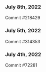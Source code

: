 ### July 8th, 2022

Commit #218429

### July 5th, 2022

Commit #314353


### July 4th, 2022

Commit #72281
